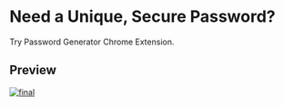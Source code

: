 
# Need a Unique, Secure Password?  
Try Password Generator Chrome Extension.


## Preview
<a href='https://postimages.org/' target='_blank'><img src='https://i.postimg.cc/CLf8dTzn/final.gif' border='0' alt='final'/></a>
